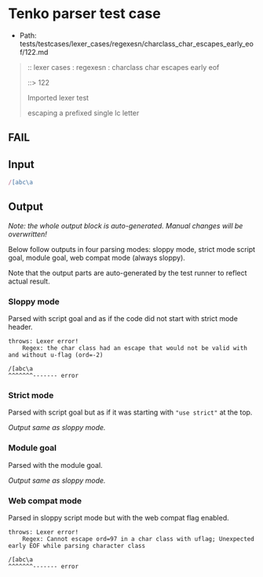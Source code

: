 # Tenko parser test case

- Path: tests/testcases/lexer_cases/regexesn/charclass_char_escapes_early_eof/122.md

> :: lexer cases : regexesn : charclass char escapes early eof
>
> ::> 122
>
> Imported lexer test
>
> escaping a prefixed single lc letter

## FAIL

## Input

`````js
/[abc\a
`````

## Output

_Note: the whole output block is auto-generated. Manual changes will be overwritten!_

Below follow outputs in four parsing modes: sloppy mode, strict mode script goal, module goal, web compat mode (always sloppy).

Note that the output parts are auto-generated by the test runner to reflect actual result.

### Sloppy mode

Parsed with script goal and as if the code did not start with strict mode header.

`````
throws: Lexer error!
    Regex: the char class had an escape that would not be valid with and without u-flag (ord=-2)

/[abc\a
^^^^^^^------- error
`````

### Strict mode

Parsed with script goal but as if it was starting with `"use strict"` at the top.

_Output same as sloppy mode._

### Module goal

Parsed with the module goal.

_Output same as sloppy mode._

### Web compat mode

Parsed in sloppy script mode but with the web compat flag enabled.

`````
throws: Lexer error!
    Regex: Cannot escape ord=97 in a char class with uflag; Unexpected early EOF while parsing character class

/[abc\a
^^^^^^^------- error
`````

